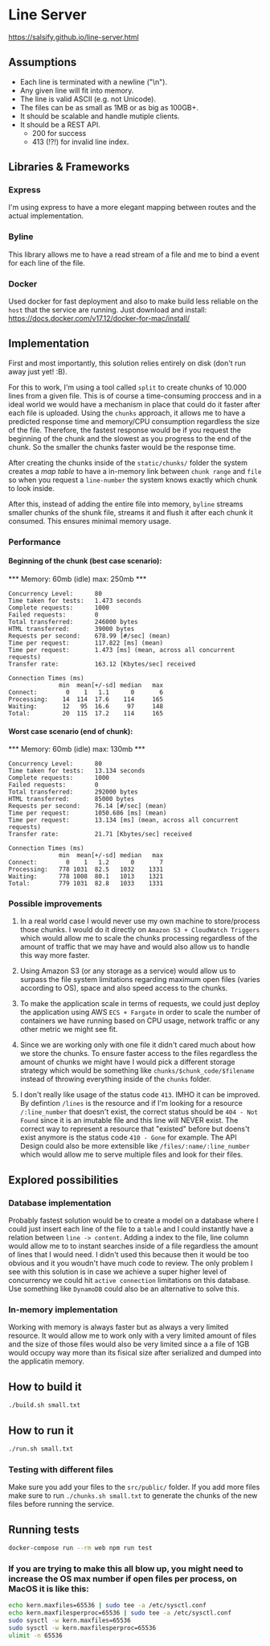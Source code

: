 # Line Server
https://salsify.github.io/line-server.html

## Assumptions

* Each line is terminated with a newline ("\n").
* Any given line will fit into memory.
* The line is valid ASCII (e.g. not Unicode).
* The files can be as small as 1MB or as big as 100GB+.
* It should be scalable and handle mutiple clients.
* It should be a REST API.
  * 200 for success
  * 413 (!?!) for invalid line index.

## Libraries & Frameworks
### Express
I'm using express to have a more elegant mapping between routes and the actual implementation.

### Byline
This library allows me to have a read stream of a file and me to bind a event for each line of the file.

### Docker
Used docker for fast deployment and also to make build less reliable on the `host` that the service are running. Just download and install:
https://docs.docker.com/v17.12/docker-for-mac/install/

## Implementation
First and most importantly, this solution relies entirely on disk (don't run away just yet! :B).

For this to work, I'm using a tool called `split` to create chunks of 10.000 lines from a given file. This is of course a time-consuming proccess and in a ideal world we would have a mechanism in place that could do it faster after each file is uploaded. Using the `chunks` approach, it allows me to have a predicted response time and memory/CPU consumption regardless the size of the file. Therefore, the fastest response would be if you request the beginning of the chunk and the slowest as you progress to the end of the chunk. So the smaller the chunks faster would be the response time.

After creating the chunks inside of the `static/chunks/` folder the system creates a *map table* to have a in-memory link between `chunk range` and `file ` so when you request a `line-number` the system knows exactly which chunk to look inside.

After this, instead of adding the entire file into memory, `byline` streams smaller chunks of the shunk file, streams it and flush it after each chunk it consumed. This ensures minimal memory usage.

### Performance
#### Beginning of the chunk (best case scenario):
*** Memory: 60mb (idle) max: 250mb ***
```
Concurrency Level:      80
Time taken for tests:   1.473 seconds
Complete requests:      1000
Failed requests:        0
Total transferred:      246000 bytes
HTML transferred:       39000 bytes
Requests per second:    678.99 [#/sec] (mean)
Time per request:       117.822 [ms] (mean)
Time per request:       1.473 [ms] (mean, across all concurrent requests)
Transfer rate:          163.12 [Kbytes/sec] received

Connection Times (ms)
              min  mean[+/-sd] median   max
Connect:        0    1   1.1      0       6
Processing:    14  114  17.6    114     165
Waiting:       12   95  16.6     97     148
Total:         20  115  17.2    114     165
```

#### Worst case scenario (end of chunk):
*** Memory: 60mb (idle) max: 130mb ***
```
Concurrency Level:      80
Time taken for tests:   13.134 seconds
Complete requests:      1000
Failed requests:        0
Total transferred:      292000 bytes
HTML transferred:       85000 bytes
Requests per second:    76.14 [#/sec] (mean)
Time per request:       1050.686 [ms] (mean)
Time per request:       13.134 [ms] (mean, across all concurrent requests)
Transfer rate:          21.71 [Kbytes/sec] received

Connection Times (ms)
              min  mean[+/-sd] median   max
Connect:        0    1   1.2      0       7
Processing:   778 1031  82.5   1032    1331
Waiting:      778 1008  80.1   1013    1321
Total:        779 1031  82.8   1033    1331
```

### Possible improvements
1) In a real world case I would never use my own machine to store/process those chunks. I would do it directly on `Amazon S3 + CloudWatch Triggers` which would allow me to scale the chunks processing regardless of the amount of traffic that we may have and would also allow us to handle this way more faster.

2) Using Amazon S3 (or any storage as a service) would allow us to surpass the file system limitations regarding maximum open files (varies according to OS), space and also speed access to the chunks.

3) To make the application scale in terms of requests, we could just deploy the application using AWS `ECS + Fargate` in order to scale the number of containers we have running based on CPU usage, network traffic or any other metric we might see fit.

4) Since we are working only with one file it didn't cared much about how we store the chunks. To ensure faster access to the files regardless the amount of chunks we might have I would pick a different storage strategy which would be something like `chunks/$chunk_code/$filename` instead of throwing everything inside of the `chunks` folder.

5) I don't really like usage of the status code `413`. IMHO it can be improved. By defintion `/lines` is the resource and if I'm looking for a resource `/:line_number` that doesn't exist, the correct status should be `404 - Not Found` since it is an imutable file and this line will NEVER exist. The correct way to represent a resource that "existed" before but doens't exist anymore is the status code `410 - Gone` for example. The API Design could also be more extensible like `/files/:name/:line_number` which would allow me to serve multiple files and look for their files.

## Explored possibilities

### Database implementation
Probably fastest solution would be to create a model on a database where I could just insert each line of the file to a `table` and I could instantly have a relation between `line -> content`. Adding a index to the file, line column would allow me to to instant searches inside of a file regardless the amount of lines that I would need. I didn't used this because then it would be too obvious and it you woudn't have much code to review. The only problem I see with this solution is in case we achieve a super higher level of concurrency we could hit `active connection` limitations on this database. Use something like `DynamoDB` could also be an alternative to solve this.

### In-memory implementation
Working with memory is always faster but as always a very limited resource. It would allow me to work only with a very limited amount of files and the size of those files would also be very limited since a a file of 1GB would occupy way more than its fisical size after serialized and dumped into the applicatin memory.

## How to build it
```sh
./build.sh small.txt
```

## How to run it
```sh
./run.sh small.txt
```

### Testing with different files
Make sure you add your files to the `src/public/` folder.
If you add more files make sure to run `./chunks.sh small.txt` to generate the chunks of the new files before running the service.

## Running tests
```sh
docker-compose run --rm web npm run test
```

### If you are trying to make this all blow up, you might need to increase the OS max number if open files per process, on MacOS it is like this:
```sh
echo kern.maxfiles=65536 | sudo tee -a /etc/sysctl.conf
echo kern.maxfilesperproc=65536 | sudo tee -a /etc/sysctl.conf
sudo sysctl -w kern.maxfiles=65536
sudo sysctl -w kern.maxfilesperproc=65536
ulimit -n 65536
```
